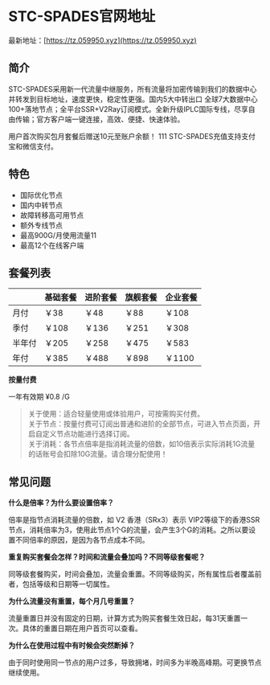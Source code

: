 # STC-SPADES官网地址

最新地址：[https://tz.059950.xyz](https://tz.059950.xyz)

## 简介

STC-SPADES采用新一代流量中继服务，所有流量将加密传输到我们的数据中心并转发到目标地址，速度更快，稳定性更强。国内5大中转出口 全球7大数据中心 100+落地节点；全平台SSR+V2Ray订阅模式。全新升级IPLC国际专线，尽享自由传输；官方客户端一键连接，高效、便捷、快速体验。

用户首次购买包月套餐后赠送10元至账户余额！
111
STC-SPADES充值支持支付宝和微信支付。

## 特色

* 国际优化节点
* 国内中转节点
* 故障转移高可用节点
* 额外专线节点
* 最高900G/月使用流量11
* 最高12个在线客户端

## 套餐列表

||基础套餐|进阶套餐|旗舰套餐|企业套餐|
|----|----|----|----|----|
|月付|￥38|￥48|￥88|￥108|
|季付|￥108|￥136|￥251|￥308|
|半年付|￥205|￥258|￥475|￥583|
|年付|￥385|￥488|￥898|￥1100|

**按量付费**

一年有效期 ¥0.8 /G

> 关于使用：适合轻量使用或体验用户，可按需购买付费。<br/>
> 关于节点：按量付费可订阅出普通和进阶的全部节点，可进入节点页面，开启自定义节点功能进行选择订阅。<br/>
> 关于消耗：各节点倍率是指消耗流量的倍数，如10倍表示实际消耗1G流量的话账号会扣除10G流量。请合理分配使用！

## 常见问题

**什么是倍率？为什么要设置倍率？**

倍率是指节点消耗流量的倍数，如 V2 香港（SRx3）表示 VIP2等级下的香港SSR节点，消耗倍率为3，使用此节点1个G的流量，会产生3个G的消耗。之所以要设置不同倍率的原因，是因为各节点成本不同。

**重复购买套餐会怎样？时间和流量会叠加吗？不同等级套餐呢？**

同等级套餐购买，时间会叠加，流量会重置。不同等级购买，所有属性后者覆盖前者，包括等级和日期等一切属性。

**为什么流量没有重置，每个月几号重置？**

流量重置日并没有固定的日期，计算方式为购买套餐生效日起，每31天重置一次。具体的重置日期在用户首页可以查看。

**为什么在使用过程中有时候会突然断掉？**

由于同时使用同一节点的用户过多，导致拥堵，时间多为半晚高峰期。可更换节点继续使用。
